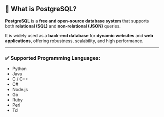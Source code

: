 ## 🐘 What is PostgreSQL?

**PostgreSQL** is a **free and open-source database system** that supports both **relational (SQL)** and **non-relational (JSON)** queries.

It is widely used as a **back-end database** for **dynamic websites** and **web applications**, offering robustness, scalability, and high performance.

---

### ✅ Supported Programming Languages:

- Python  
- Java  
- C / C++  
- C#  
- Node.js  
- Go  
- Ruby  
- Perl  
- Tcl
